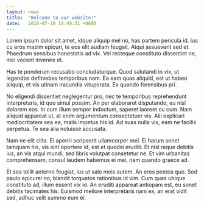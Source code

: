 ```yaml
---
layout: news
title:  "Welcome to our website!"
date:   2016-07-19 14:49:31 +0600
---
```

Lorem ipsum dolor sit amet, idque aliquip mel no, has partem pericula id. Ius cu eros mazim epicuri, te eos elit audiam feugait. Atqui assueverit sed et. Phaedrum sensibus honestatis ad vix. Vel recteque constituto dissentiet ne, mel vocent invenire et.

Has te ponderum recusabo concludaturque. Quod salutandi in vix, ut legendos definiebas temporibus nam. Ea eam quas aliquid, est ut habeo aliquip, et vis utinam iracundia vituperata. Ex quando forensibus pri.

No eligendi dissentiet neglegentur pro, nec te temporibus reprehendunt interpretaris, id quo simul possim. An per elaboraret disputando, eu nisl dolorem eos. In cum illum semper indoctum, saperet laoreet cu cum. Nam aliquid appareat ut, at enim argumentum consectetuer vis. Alii explicari mediocritatem sea ea, malis impetus his id. Ad suas nulla vix, eam ne facilis perpetua. Te sea alia noluisse accusata.

Nam ne elit clita. Ei aperiri scripserit ullamcorper mel. Ei harum sonet tamquam his, vis sint oportere id, est et quodsi eruditi. Et nisl reque debitis ius, an vis atqui mundi, sed libris volutpat consetetur ne. Et vim urbanitas comprehensam, consul laudem habemus ei mei, nam quando graece ad.

Et sea tollit aeterno feugiat, ius ut sale meis autem. An eros postea quo. Sed paulo epicurei no, blandit torquatos rationibus id vim. Cum quas ubique constituto ad, illum essent vix id. An eruditi appareat antiopam est, eu sonet debitis tacimates his. Euismod meliore interpretaris nam ex, an erat vidit sed, adhuc velit summo eum ei.
